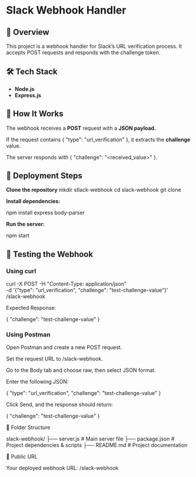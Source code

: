 # **Slack Webhook Handler**

## 📌 **Overview**

This project is a webhook handler for Slack’s URL verification process. It accepts POST requests and responds with the challenge token.

## 🛠 **Tech Stack**

- **Node.js**
- **Express.js**

## 🚀 **How It Works**

The webhook receives a **POST** request with a **JSON payload.**

If the request contains { "type": "url_verification" }, it extracts the **challenge** value.

The server responds with { "challenge": "<received_value>" }.

## 📡 **Deployment Steps**

**Clone the repository**
  mkdir stlack-webhook
  cd slack-webhook
  git clone <link>

**Install dependencies:**

npm install express body-parser

**Run the server:**

npm start

## 🧪 **Testing the Webhook**

### **Using curl**

curl -X POST -H "Content-Type: application/json" \
-d '{"type": "url_verification", "challenge": "test-challenge-value"}' \
<your-ngrok-or-server-url>/slack-webhook

Expected Response:

{
  "challenge": "test-challenge-value"
}

### **Using Postman**

Open Postman and create a new POST request.

Set the request URL to <your-ngrok-or-server-url>/slack-webhook.

Go to the Body tab and choose raw, then select JSON format.

Enter the following JSON:

{
   "type": "url_verification",
   "challenge": "test-challenge-value"
}

Click Send, and the response should return:

{
   "challenge": "test-challenge-value"
}

📂 Folder Structure

slack-webhook/
├── server.js        # Main server file
├── package.json     # Project dependencies & scripts
├── README.md        # Project documentation

🔗 Public URL

Your deployed webhook URL: <your-ngrok-or-server-url>/slack-webhook

